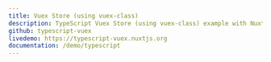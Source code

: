 ```yaml
---
title: Vuex Store (using vuex-class)
description: TypeScript Vuex Store (using vuex-class) example with Nuxt.js
github: typescript-vuex
livedemo: https://typescript-vuex.nuxtjs.org
documentation: /demo/typescript
---
```

